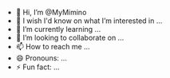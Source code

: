 - 👋 Hi, I’m @MyMimino
- 👀 I wish I'd know on what I’m interested in ...
- 🌱 I’m currently learning ...
- 💞️ I’m looking to collaborate on ...
- 📫 How to reach me ...
- 😄 Pronouns: ...
- ⚡ Fun fact: ...

<!---
MyMimino/MyMimino is a ✨ special ✨ repository because its `README.md` (this file) appears on your GitHub profile.
You can click the Preview link to take a look at your changes.
--->
